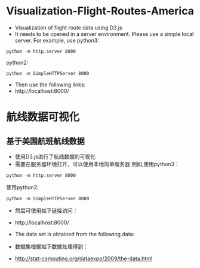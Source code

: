 # Visualization-Flight-Routes-America
* Visualization of flight route data using D3.js
* It needs to be opened in a server environment. Please use a simple local server.
For example, use python3:
```
python -m http.server 8000
```
python2:
```
python -m SimpleHTTPServer 8000
```
* Then use the following links:
* http://localhost:8000/

# 航线数据可视化
## 基于美国航班航线数据

* 使用D3.js进行了航线数据的可视化
* 需要在服务器环境打开，可以使用本地简单服务器
例如,使用python3：
```
python -m http.server 8000
```
使用python2:
```
python -m SimpleHTTPServer 8000
``` 
* 然后可使用如下链接访问：
* http://localhost:8000/

* The data set is obtained from the following data:
* 数据集根据如下数据处理得到：
* http://stat-computing.org/dataexpo/2009/the-data.html